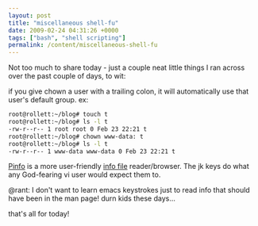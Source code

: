 ```yaml
---
layout: post
title: "miscellaneous shell-fu"
date: 2009-02-24 04:31:26 +0000
tags: ["bash", "shell scripting"]
permalink: /content/miscellaneous-shell-fu
---
```


Not too much to share today - just a couple neat little things I ran
across over the past couple of days, to wit:

if you give chown a user with a trailing colon, it will automatically
use that user\'s default group. ex:

``` sh
root@rollett:~/blog# touch t
root@rollett:~/blog# ls -l t
-rw-r--r-- 1 root root 0 Feb 23 22:21 t
root@rollett:~/blog# chown www-data: t
root@rollett:~/blog# ls -l t
-rw-r--r-- 1 www-data www-data 0 Feb 23 22:21 t
```

[Pinfo](http://pinfo.sourceforge.net/) is a more user-friendly [info
file](http://www.gnu.org/software/texinfo/) reader/browser. The jk keys
do what any God-fearing vi user would expect them to.

@rant: I don't want to learn emacs keystrokes just to read info that
should have been in the man page! durn kids these days...

that's all for today!

